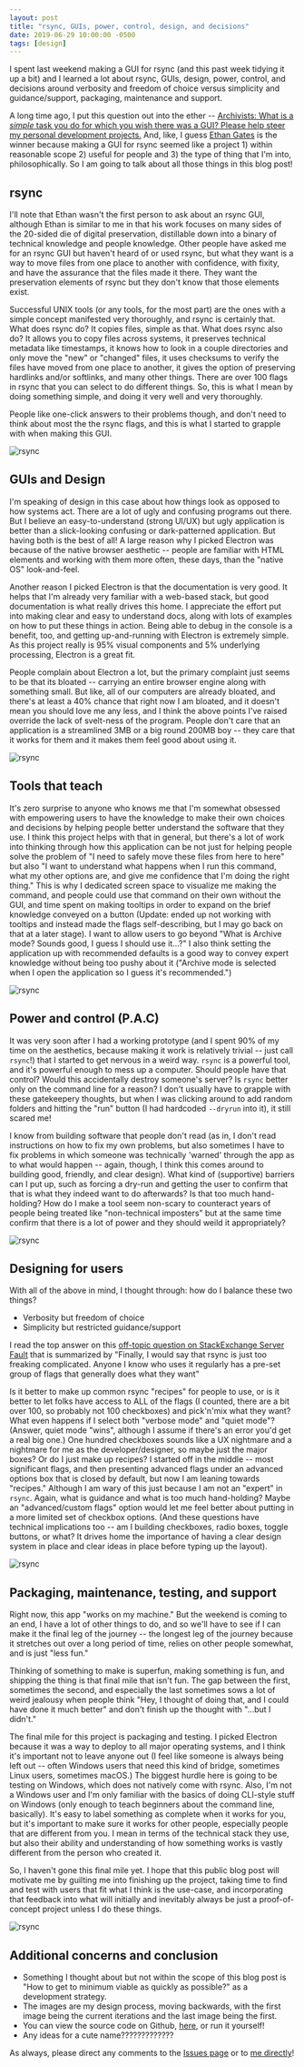 ```yaml
---
layout: post
title: "rsync, GUIs, power, control, design, and decisions"
date: 2019-06-29 10:00:00 -0500
tags: [design]
---
```


I spent last weekend making a GUI for rsync (and this past week tidying it up a
bit) and I learned a lot about rsync, GUIs, design, power, control, and
decisions around verbosity and freedom of choice versus simplicity and
guidance/support, packaging, maintenance and support.

A long time ago, I put this question out into the ether -- [Archivists: What is
a *simple* task you do for which you wish there was a GUI? Please help steer my
personal development
projects.](https://twitter.com/ablwr/status/840189109478006784) And, like, I
guess [Ethan Gates](https://ethan-gates.com/) is the winner because making a GUI
for rsync seemed like a project 1) within reasonable scope 2) useful for people
and 3) the type of thing that I'm into, philosophically. So I am going to talk
about all those things in this blog post!


## rsync

I'll note that Ethan wasn't the first person to ask about an rsync GUI, although
Ethan is similar to me in that his work focuses on many sides of the 20-sided
die of digital preservation, distillable down into a binary of technical knowledge
and people knowledge. Other people have asked me for an rsync GUI but haven't
heard of or used rsync, but what they want is a way to  move files from one place
to another with confidence, with fixity, and have the assurance that the files
made it there. They want the preservation elements of rsync but they don't know
that those elements exist.

Successful UNIX tools (or any tools, for the most part) are the ones with a
simple concept manifested very
thoroughly, and rsync is certainly that. What does rsync do? It copies files,
simple as that. What does rsync also do? It allows you to copy files across
systems, it preserves technical metadata like timestamps, it knows how to look
in a couple directories and only move the "new" or "changed" files, it uses
checksums to verify the files have moved from one place to another, it gives the
option of preserving hardlinks and/or softlinks, and many other things. There
are over 100 flags in rsync that you can select to do different things. So, this
is what I mean by doing something simple, and doing it very well and very
thoroughly.

People like one-click answers to their problems though, and don't need to think
about most the the rsync flags, and this is what I started to grapple with when
making this GUI.

![rsync](/images/rsync1.jpg)

## GUIs and Design

I'm speaking of design in this case about how things look as opposed to how
systems act. There are a lot of
ugly and confusing programs out there. But I believe an easy-to-understand
(strong UI/UX) but ugly application is better than a slick-looking confusing or
dark-patterned application. But having both is the best of all! A large reason
why I picked Electron was because of the native browser aesthetic -- people are
familiar with HTML elements and working with them more often, these days, than
the "native OS" look-and-feel.

Another reason I picked Electron is that the documentation is very good. It
helps that I'm already very familiar with a web-based stack, but good
documentation is what really drives this home. I appreciate the effort put into
making clear and easy to understand docs, along with lots of examples on how to
put these things in action. Being able to debug in the console is a benefit,
too, and getting up-and-running with Electron is extremely simple. As this
project really is 95% visual components and 5% underlying processing, Electron
is a great fit.

People complain about Electron a lot, but the primary complaint just seems to be
that its bloated -- carrying an entire browser engine along with something
small. But like, all of our computers are already bloated, and there's at least
a 40% chance that right now I am bloated, and it doesn't mean you should love me
any less, and I think the above points I've raised override the lack of
svelt-ness of the program. People don't care that an application is a
streamlined 3MB or a big round 200MB boy -- they care that it works for them and
it makes them feel good about using it.

![rsync](/images/rsync2.jpg)

## Tools that teach

It's zero surprise to anyone who knows me that I'm somewhat obsessed with empowering
users to have the knowledge to make their own choices and decisions by helping
people better understand the software that they use. I think this project helps
with that in general, but there's a lot of work into thinking through how this
application can be not just for helping people solve the problem of "I need to
safely move these files from here to here" but also "I want to understand what
happens when I run this command, what my other options are, and give me
confidence that I'm doing the right thing." This is why I dedicated screen space
to visualize me making the command, and people could use that command on their
own without the GUI, and time spent on making tooltips in order to expand on the
brief knowledge conveyed on a button (Update: ended up not working with tooltips
and instead made the flags self-describing, but I may go back on that at a later
stage). I want to allow users to go beyond "What
is Archive mode? Sounds good, I guess I should use it...?" I also think setting
the application up with recommended defaults is a good way to convey expert
knowledge without being too pushy about it ("Archive mode is selected when I
open the application so I guess it's recommended.")

![rsync](/images/rsync3.jpg)

## Power and control (P.A.C)

It was very soon after I had a working prototype (and I spent 90% of my time on
the aesthetics, because making it work is relatively trivial -- just call
`rsync`!) that I started to get nervous in a weird way. `rsync` is a powerful
tool, and it's powerful enough to mess up a computer. Should people have that
control? Would this accidentally destroy someone's server? Is `rsync` better
only on the command line for a reason? I don't usually have to grapple with
these gatekeepery thoughts, but when I was clicking around to add random folders
and hitting the "run" button (I had hardcoded `--dryrun` into it), it still
scared me!

I know from building software that people don't read (as in, I don't read
instructions on how to fix my own problems, but also sometimes I have to fix
problems in which someone was technically 'warned' through the app as to
what would happen -- again, though, I think this comes around to building good,
friendly, and clear design). What kind of (supportive) barriers can I put up,
such as forcing a dry-run and getting the user to confirm that that is what they
indeed want to do afterwards? Is that too much hand-holding? How do I make a
tool seem non-scary to counteract years of people being treated like
"non-technical imposters" but at the same time confirm that there is a lot of
power and they should weild it appropriately?

![rsync](/images/rsync4.jpg)

## Designing for users

With all of the above in mind, I thought through: how do I balance these two things?

- Verbosity but freedom of choice
- Simplicity but restricted guidance/support

I read the top answer on this [off-topic question on StackExchange Server
Fault](https://serverfault.com/questions/35336/why-hasnt-rsync-caught-on-in-the-windows-world?rq=1)
that is summarized by "Finally, I would say that rsync is just too freaking
complicated. Anyone I know who uses it regularly has a pre-set group of flags
that generally does what they want"

Is it better to make up common rsync "recipes" for people to use, or is it
better to let folks have access to ALL of the flags (I counted, there are a bit
over 100, so probably not 100 checkboxes) and pick'n'mix what they want? What
even happens if I select both "verbose mode" and "quiet mode"?  (Answer, quiet
mode "wins", although I assume if there's an error you'd get a real big one.)
One hundred checkboxes sounds like a UX nightmare and a nightmare for me as the
developer/designer, so maybe just the major boxes? Or do I just make up recipes?
I started off in the middle -- most significant flags, and then presenting advanced
flags under an advanced options box that is closed by default, but now I am
leaning towards "recipes." Although I am wary of this just because I am not an
"expert" in `rsync`. Again, what is guidance and what is too much hand-holding?
Maybe an "advanced/custom flags" option would let me feel better about putting
in a more limited set of checkbox options. (And these questions have technical
implications too -- am I building checkboxes, radio boxes, toggle buttons, or
what? It drives home the importance of having a clear design system in place
and clear ideas in place before typing up the layout).

![rsync](/images/rsync5.jpg)

## Packaging, maintenance, testing, and support

Right now, this app "works on my machine." But the weekend is coming to an end,
I have a lot of other things to do, and so we'll have to see if I can make it
the final leg of the journey -- the longest leg of the journey because it
stretches out over a long period of time, relies on other people somewhat, and
is just "less fun."

Thinking of something to make is superfun, making something is fun, and shipping
the thing is that final mile that isn't fun. The gap between the first,
sometimes the second, and especially the last sometimes sows a lot of weird
jealousy when people think "Hey, I thought of doing that, and I could have done
it much better" and don't finish up the thought with "...but I didn't."

The final mile for this project is packaging and testing. I picked Electron
because it was a way to deploy to all major operating systems, and I think it's
important not to leave anyone out (I feel like someone is always being left out
-- often Windows users that need this kind of bridge, sometimes Linux users,
sometimes macOS.) The biggest hurdle here is going to be testing on Windows,
which does not natively come with rsync. Also, I'm not a Windows user and I'm
only familiar with the basics of doing CLI-style stuff on Windows (only enough
to teach beginners about the command line, basically). It's easy to label
something as complete when it works for you, but it's important to make sure it
works for other people, especially people that are different from you. I mean in
terms of the technical stack they use, but also their ability and understanding
of how something works is vastly different from the person who created it.

So, I haven't gone this final mile yet. I hope that this public blog post will
motivate me by guilting me into finishing up the project, taking time to find
and test with users that fit what I think is the use-case, and incorporating
that feedback into what will initially and inevitably always be just a
proof-of-concept project unless I do these things.


![rsync](/images/rsync6.jpg)

## Additional concerns and conclusion

- Something I thought about but not within the scope of this blog post is "How to
get to minimum viable as quickly as possible?" as a development strategy.
- The images are my design process, moving backwards, with the first image being
  the current iterations and the last image being the first.
- You can view the source code on Github,
  [here](https://github.com/ablwr/rsync-gui), or run it yourself!
- Any ideas for a cute name?????????????



As always, please direct any comments to the [Issues
page](https://github.com/ablwr/ablwr.github.io/issues) or to [me
directly](https://www.twitter.com/ablwr)!
